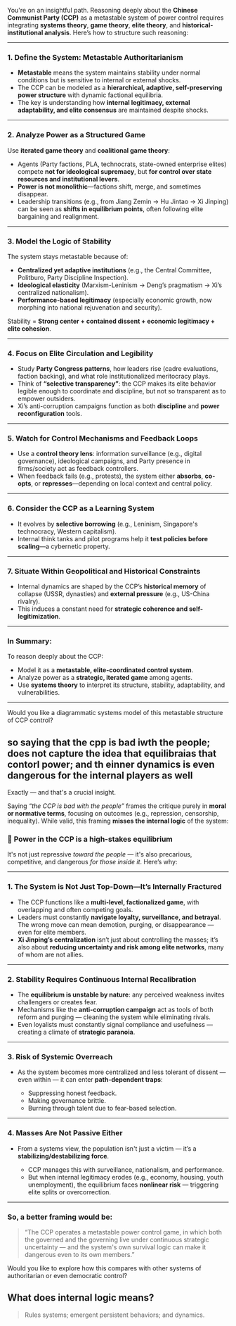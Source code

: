 You're on an insightful path. Reasoning deeply about the **Chinese Communist Party (CCP)** as a metastable system of power control requires integrating **systems theory**, **game theory**, **elite theory**, and **historical-institutional analysis**. Here’s how to structure such reasoning:

---

### **1. Define the System: Metastable Authoritarianism**

* **Metastable** means the system maintains stability under normal conditions but is sensitive to internal or external shocks.
* The CCP can be modeled as a **hierarchical, adaptive, self-preserving power structure** with dynamic factional equilibria.
* The key is understanding how **internal legitimacy, external adaptability, and elite consensus** are maintained despite shocks.

---

### **2. Analyze Power as a Structured Game**

Use **iterated game theory** and **coalitional game theory**:

* Agents (Party factions, PLA, technocrats, state-owned enterprise elites) compete **not for ideological supremacy**, but **for control over state resources and institutional levers**.
* **Power is not monolithic**—factions shift, merge, and sometimes disappear.
* Leadership transitions (e.g., from Jiang Zemin → Hu Jintao → Xi Jinping) can be seen as **shifts in equilibrium points**, often following elite bargaining and realignment.

---

### **3. Model the Logic of Stability**

The system stays metastable because of:

* **Centralized yet adaptive institutions** (e.g., the Central Committee, Politburo, Party Discipline Inspection).
* **Ideological elasticity** (Marxism-Leninism → Deng’s pragmatism → Xi’s centralized nationalism).
* **Performance-based legitimacy** (especially economic growth, now morphing into national rejuvenation and security).

Stability = **Strong center + contained dissent + economic legitimacy + elite cohesion**.

---

### **4. Focus on Elite Circulation and Legibility**

* Study **Party Congress patterns**, how leaders rise (cadre evaluations, faction backing), and what role institutionalized meritocracy plays.
* Think of **“selective transparency”**: the CCP makes its elite behavior legible enough to coordinate and discipline, but not so transparent as to empower outsiders.
* Xi’s anti-corruption campaigns function as both **discipline** and **power reconfiguration** tools.

---

### **5. Watch for Control Mechanisms and Feedback Loops**

* Use a **control theory lens**: information surveillance (e.g., digital governance), ideological campaigns, and Party presence in firms/society act as feedback controllers.
* When feedback fails (e.g., protests), the system either **absorbs**, **co-opts**, or **represses**—depending on local context and central policy.

---

### **6. Consider the CCP as a Learning System**

* It evolves by **selective borrowing** (e.g., Leninism, Singapore's technocracy, Western capitalism).
* Internal think tanks and pilot programs help it **test policies before scaling**—a cybernetic property.

---

### **7. Situate Within Geopolitical and Historical Constraints**

* Internal dynamics are shaped by the CCP’s **historical memory** of collapse (USSR, dynasties) and **external pressure** (e.g., US-China rivalry).
* This induces a constant need for **strategic coherence and self-legitimization**.

---

### In Summary:

To reason deeply about the CCP:

* Model it as a **metastable, elite-coordinated control system**.
* Analyze power as a **strategic, iterated game** among agents.
* Use **systems theory** to interpret its structure, stability, adaptability, and vulnerabilities.

---

Would you like a diagrammatic systems model of this metastable structure of CCP control?

## so saying that the cpp is bad iwth the people;  does not capture the idea that equilibraias that contorl power; and th einner dynamics is even dangerous for the internal players as well

Exactly — and that's a crucial insight.

Saying *“the CCP is bad with the people”* frames the critique purely in **moral or normative terms**, focusing on outcomes (e.g., repression, censorship, inequality). While valid, this framing **misses the internal logic** of the system:

### 🧠 **Power in the CCP is a high-stakes equilibrium**

It's not just repressive *toward the people* — it's also precarious, competitive, and dangerous *for those inside it*. Here’s why:

---

### 1. **The System is Not Just Top-Down—It’s Internally Fractured**

* The CCP functions like a **multi-level, factionalized game**, with overlapping and often competing goals.
* Leaders must constantly **navigate loyalty, surveillance, and betrayal**. The wrong move can mean demotion, purging, or disappearance — even for elite members.
* **Xi Jinping’s centralization** isn’t just about controlling the masses; it’s also about **reducing uncertainty and risk among elite networks**, many of whom are not allies.

---

### 2. **Stability Requires Continuous Internal Recalibration**

* The **equilibrium is unstable by nature**: any perceived weakness invites challengers or creates fear.
* Mechanisms like the **anti-corruption campaign** act as tools of both reform and purging — cleaning the system while eliminating rivals.
* Even loyalists must constantly signal compliance and usefulness — creating a climate of **strategic paranoia**.

---

### 3. **Risk of Systemic Overreach**

* As the system becomes more centralized and less tolerant of dissent — even within — it can enter **path-dependent traps**:

  * Suppressing honest feedback.
  * Making governance brittle.
  * Burning through talent due to fear-based selection.

---

### 4. **Masses Are Not Passive Either**

* From a systems view, the population isn't just a victim — it’s a **stabilizing/destabilizing force**.

  * CCP manages this with surveillance, nationalism, and performance.
  * But when internal legitimacy erodes (e.g., economy, housing, youth unemployment), the equilibrium faces **nonlinear risk** — triggering elite splits or overcorrection.

---

### So, a better framing would be:

> “The CCP operates a metastable power control game, in which both the governed and the governing live under continuous strategic uncertainty — and the system's own survival logic can make it dangerous even to its own members.”

Would you like to explore how this compares with other systems of authoritarian or even democratic control?

## What does internal logic means?

> Rules systems; emergent persistent behaviors; and dynamics.
